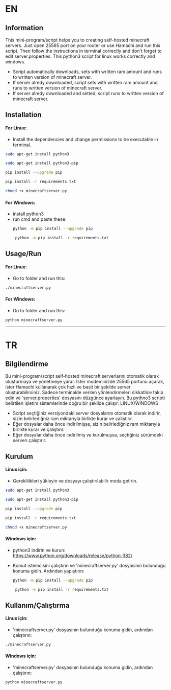 # EN
## Information
This mini-program/script helps you to creating self-hosted minecraft servers. Just open 25565 port on your router or use Hamachi and run this script. Then follow the instructions in terminal correctly and don't forget to edit server.properties.
This python3 script for linux works correctly and windows.
- Script automatically downloads, sets with written ram amount and runs to written version of minecraft server.
- If server alredy downloaded, script sets with written ram amount and runs to written version of minecraft server.
- If server alredy downloaded and setted, script runs to written version of minecraft server.
## Installation
#### For Linux:
- Install the dependencies and change permissions to be executable in terminal.
```sh
sudo apt-get install python3
  ```
  ```sh
  sudo apt-get install python3-pip
  ```
  ```sh
  pip install --upgrade pip
  ```
  ```sh
  pip install -r requirements.txt
  ```
   ```sh
  chmod +x minecraftserver.py
  ```
#### For Windows:
- install python3
- run cmd and paste these:
  ```sh
  python -m pip install --upgrade pip
  ```
  ```sh
   python -m pip install -r requirements.txt
  ```

## Usage/Run
  #### For Linux:
  - Go to folder and run this:
   ```sh
  ./minecraftserver.py
  ```
  #### For Windows:
  - Go to folder and run this:
   ```sh
  python minecraftserver.py
  ```
  ---
  # TR
  ## Bilgilendirme
Bu mini-program/script self-hosted minecraft serverlarını otomatik olarak oluşturmaya ve yönetmeye yarar. İster modeminizde 25565 portunu açarak, ister Hamachi kullanarak çok hızlı ve basit bir şekilde server oluşturabilirsiniz. Sadece terminalde verilen yönlendirmeleri dikkatlice takip edin ve 'server.properties' dosyasını düzgünce ayarlayın.
Bu pythno3 scripti belirtilen işletim sistemlerinde doğru bir şekilde çalışır: LINUX/WİNDOWS
- Script seçtiğiniz versiyondaki server dosyalarını otomatik olarak indirir, sizin belirlediğniz ram miktarıyla birlikte kurar ve çalıştırır.
- Eğer dosyalar daha önce indirilmişse, sizin belirlediğniz ram miktarıyla birlikte kurar ve çalıştırır.
- Eğer dosyalar daha önce indirilmiş ve kurulmuşsa, seçtiğiniz sürümdeki serverı çalıştırır.
## Kurulum
#### Linux için:
- Gereklilikleri yükleyin ve dosyayı çalıştırılabilir moda getirin.
```sh
sudo apt-get install python3
  ```
  ```sh
  sudo apt-get install python3-pip
  ```
  ```sh
  pip install --upgrade pip
  ```
  ```sh
  pip install -r requirements.txt
  ```
   ```sh
  chmod +x minecraftserver.py
  ```
#### Windows için:
- python3 indirin ve kurun: https://www.python.org/downloads/release/python-382/
  
- Komut istemcisini çalıştırın ve 'minecraftserver.py' dosyasının bulunduğu konuma gidin. Ardından yapıştırın:
  ```sh
  python -m pip install --upgrade pip
  ```
  ```sh
   python -m pip install -r requirements.txt
  ```

## Kullanım/Çalıştırma
  #### Linux için:
  - 'minecraftserver.py' dosyasının bulunduğu konuma gidin, ardından çalıştırın:
   ```sh
  ./minecraftserver.py
  ```
  #### Windows için:
  - 'minecraftserver.py' dosyasının bulunduğu konuma gidin, ardından çalıştırın:
   ```sh
  python minecraftserver.py
  ```
